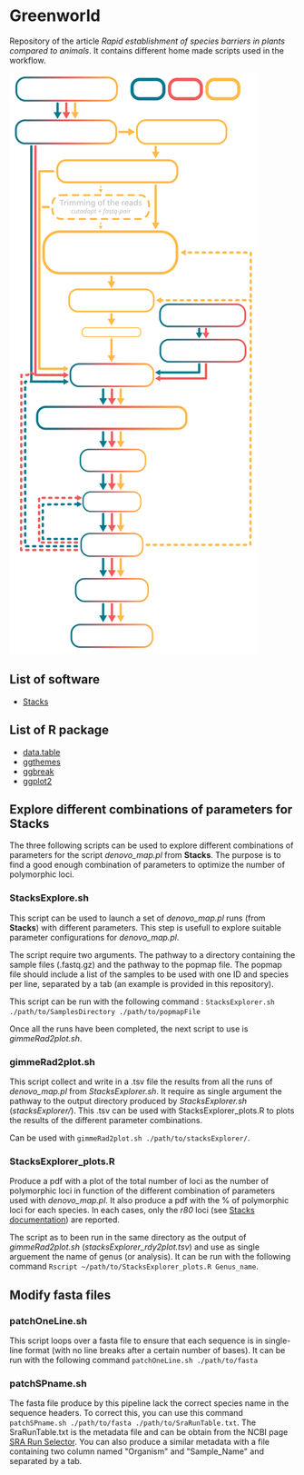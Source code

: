 # Greenworld
Repository of the article *Rapid establishment of species barriers in plants
compared to animals*. It contains different home made scripts used in the workflow.


![Workflow diagram](./Workflow_diagram_v2.svg)

## List of software
- [Stacks](https://catchenlab.life.illinois.edu/stacks/)
## List of R package
- [data.table](https://rdrr.io/cran/data.table/)
- [ggthemes](https://cran.r-project.org/web/packages/ggthemes/index.html)
- [ggbreak](https://github.com/YuLab-SMU/ggbreak)
- [ggplot2](https://ggplot2.tidyverse.org/)


## Explore different combinations of parameters for **Stacks**
The three following scripts can be used to explore different combinations of parameters for the script *denovo_map.pl* from **Stacks**.
The purpose is to find a good enough combination of parameters to optimize the number of polymorphic loci.

### StacksExplore.sh
This script can be used to launch a set of *denovo_map.pl* runs (from **Stacks**) with different parameters.
This step is usefull to explore suitable parameter configurations for *denovo_map.pl*.

The script require two arguments. The pathway to a directory containing the sample files (.fastq.gz) and the pathway to the popmap file.
The popmap file should include a list of the samples to be used with one ID and species per line, separated by a tab (an example is provided in this repository).

This script can be run with the following command : `StacksExplorer.sh ./path/to/SamplesDirectory ./path/to/popmapFile`

Once all the runs have been completed, the next script to use is *gimmeRad2plot.sh*.

### gimmeRad2plot.sh
This script collect and write in a .tsv file the results from all the runs of *denovo_map.pl* from *StacksExplorer.sh*.
It require as single argument the pathway to the output directory produced by *StacksExplorer.sh* (*stacksExplorer/*).
This .tsv can be used with StacksExplorer_plots.R to plots the results of the different parameter combinations.

Can be used with `gimmeRad2plot.sh ./path/to/stacksExplorer/`.

### StacksExplorer_plots.R
Produce a pdf with a plot of the total number of loci as the number of polymorphic loci in function of the different combination of parameters used with *denovo_map.pl*.
It also produce a pdf with the % of polymorphic loci for each species. In each cases, only the *r80* loci (see [Stacks documentation](https://catchenlab.life.illinois.edu/stacks/)) are reported.

The script as to been run in the same directory as the output of *gimmeRad2plot.sh* (*stacksExplorer_rdy2plot.tsv*) and use as single arguement the name of genus (or analysis). It can be run with the following command `Rscript ~/path/to/StacksExplorer_plots.R Genus_name`.


## Modify fasta files
### patchOneLine.sh
This script loops over a fasta file to ensure that each sequence is in single-line format (with no line breaks after a certain number of bases).
It can be run with the following command `patchOneLine.sh ./path/to/fasta`

### patchSPname.sh
The fasta file produce by this pipeline lack the correct species name in the sequence headers. 
To correct this, you can use this command `patchSPname.sh ./path/to/fasta ./path/to/SraRunTable.txt`.
The SraRunTable.txt is the metadata file and can be obtain from the NCBI page [SRA Run Selector](https://www-ncbi-nlm-nih-gov.inee.bib.cnrs.fr/Traces/study/). You can also produce a similar metadata with a file containing two column named "Organism" and "Sample_Name" and separated by a tab.

